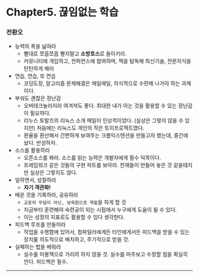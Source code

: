 # Chapter5. 끊임없는 학습

### 전환오

- 능력의 폭을 넓혀라
  - 빨대로 쪼옵쪼옵 빨지말고 **소방호스**로 들이키라.
  - 커뮤니티에 개입하고, 컨퍼런스에 참여하며, 책을 탐독해 최신기술, 전문지식을 탄탄하게 해라
- 연습, 연습, 또 연습
  - 코딩도장, 알고리즘 문제해결은 매일매일, 의식적으로 수련해 나가야 하는 과제이다.
- 부숴도 괜찮은 장난감
  - 오버테크놀러지라 여겨져도 좋다. 최대한 내가 아는 것을 활용할 수 있는 장난감이 필요하다.
  - 리누스 토발즈의 리눅스 소개 메일이 인상적이었다. (실상은 그렇지 않을 수 있지만) 처음에는 리눅스도 개인의 작은 토이프로젝트였다.
  - 환율을 환산해서 간편하게 보여주는 크롬익스텐션을 만들고자 했는데, 중간에 놨다. 반성하자.
- 소스를 활용하라
  - 오픈소스를 봐라. 소스를 읽는 능력은 개발자에게 필수 덕목이다.
  - 프레임워크 같은 것들의 구현 파트를 보아라. 천재들이 만들어 놓은 것 같을테지만 실상은 그렇지도 않다.
- 일하면서, 성찰하라
  - **자기 객관화!**
- 배운 것을 기록하라, 공유하라
  - `교훈의 무덤이 아닌, 보육원으로 역할`을 하게 할 것
  - 지금부터 훈련해야 숙련공이 되는 시점에서 누구에게 도움이 될 수 있다.
  - 이는 성장의 지표로도 활용할 수 있다 생각한다.
- 피드백 루프를 만들어라
  - 작업을 수행함에 있어서, 컴파일러에게든 타인에게서든 피드백을 받을 수 있는 장치를 의도적으로 배치하고, 주기적으로 받을 것.
- 실패하는 법을 배워라
  - 실수를 미봉책으로 가리려 하지 않을 것. 실수를 마주보고 수정할 점을 확실히 안다. 피드백은 필수.

---
